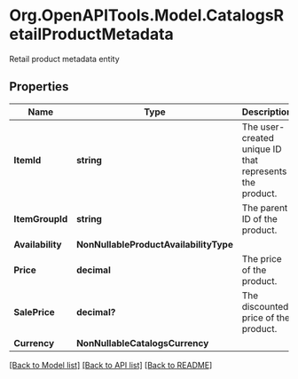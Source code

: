 # Org.OpenAPITools.Model.CatalogsRetailProductMetadata
Retail product metadata entity

## Properties

Name | Type | Description | Notes
------------ | ------------- | ------------- | -------------
**ItemId** | **string** | The user-created unique ID that represents the product. | 
**ItemGroupId** | **string** | The parent ID of the product. | 
**Availability** | **NonNullableProductAvailabilityType** |  | 
**Price** | **decimal** | The price of the product. | 
**SalePrice** | **decimal?** | The discounted price of the product. | 
**Currency** | **NonNullableCatalogsCurrency** |  | 

[[Back to Model list]](../README.md#documentation-for-models) [[Back to API list]](../README.md#documentation-for-api-endpoints) [[Back to README]](../README.md)

